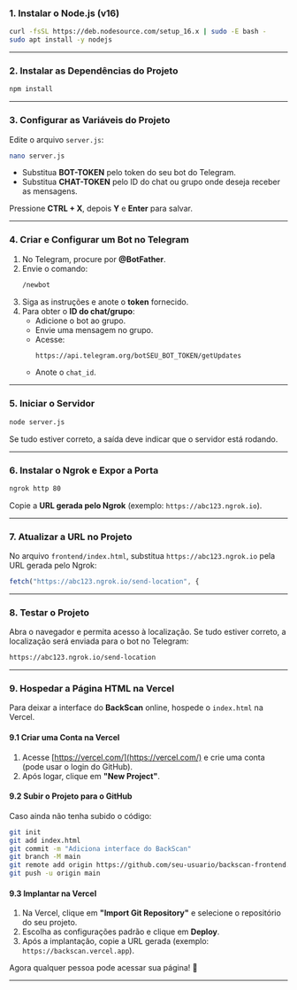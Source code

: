 ### 1. Instalar o Node.js (v16)

```bash
curl -fsSL https://deb.nodesource.com/setup_16.x | sudo -E bash -
sudo apt install -y nodejs
```

---

### 2. Instalar as Dependências do Projeto

```bash
npm install
```

---

### 3. Configurar as Variáveis do Projeto

Edite o arquivo `server.js`:

```bash
nano server.js
```

- Substitua **BOT-TOKEN** pelo token do seu bot do Telegram.
- Substitua **CHAT-TOKEN** pelo ID do chat ou grupo onde deseja receber as mensagens.

Pressione **CTRL + X**, depois **Y** e **Enter** para salvar.

---

### 4. Criar e Configurar um Bot no Telegram

1. No Telegram, procure por **@BotFather**.
2. Envie o comando:
   ```bash
   /newbot
   ```
3. Siga as instruções e anote o **token** fornecido.
4. Para obter o **ID do chat/grupo**:
   - Adicione o bot ao grupo.
   - Envie uma mensagem no grupo.
   - Acesse:
     ```bash
     https://api.telegram.org/botSEU_BOT_TOKEN/getUpdates
     ```
   - Anote o `chat_id`.

---

### 5. Iniciar o Servidor

```bash
node server.js
```

Se tudo estiver correto, a saída deve indicar que o servidor está rodando.

---

### 6. Instalar o Ngrok e Expor a Porta

```bash
ngrok http 80
```

Copie a **URL gerada pelo Ngrok** (exemplo: `https://abc123.ngrok.io`).

---

### 7. Atualizar a URL no Projeto

No arquivo `frontend/index.html`, substitua `https://abc123.ngrok.io` pela URL gerada pelo Ngrok:

```js
fetch("https://abc123.ngrok.io/send-location", {
```

---

### 8. Testar o Projeto

Abra o navegador e permita acesso à localização. Se tudo estiver correto, a localização será enviada para o bot no Telegram:

```bash
https://abc123.ngrok.io/send-location
```

---

### 9. Hospedar a Página HTML na Vercel

Para deixar a interface do **BackScan** online, hospede o `index.html` na Vercel.

#### 9.1 Criar uma Conta na Vercel

1. Acesse [https://vercel.com/](https://vercel.com/) e crie uma conta (pode usar o login do GitHub).
2. Após logar, clique em **"New Project"**.

#### 9.2 Subir o Projeto para o GitHub

Caso ainda não tenha subido o código:

```bash
git init
git add index.html
git commit -m "Adiciona interface do BackScan"
git branch -M main
git remote add origin https://github.com/seu-usuario/backscan-frontend.git
git push -u origin main
```

#### 9.3 Implantar na Vercel

1. Na Vercel, clique em **"Import Git Repository"** e selecione o repositório do seu projeto.
2. Escolha as configurações padrão e clique em **Deploy**.
3. Após a implantação, copie a URL gerada (exemplo: `https://backscan.vercel.app`).

Agora qualquer pessoa pode acessar sua página! 🚀

---


